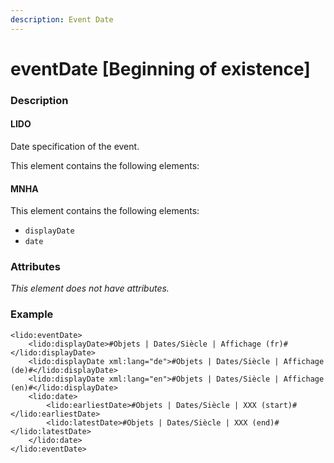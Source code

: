 ```yaml
---
description: Event Date
---
```


# eventDate \[Beginning of existence\]

### Description

#### LIDO

Date specification of the event.

This element contains the following elements:

#### MNHA

This element contains the following elements:

* `displayDate`
* `date`

### Attributes

_This element does not have attributes._

### Example

```markup
<lido:eventDate>
    <lido:displayDate>#Objets | Dates/Siècle | Affichage (fr)#</lido:displayDate>
    <lido:displayDate xml:lang="de">#Objets | Dates/Siècle | Affichage (de)#</lido:displayDate>
    <lido:displayDate xml:lang="en">#Objets | Dates/Siècle | Affichage (en)#</lido:displayDate>
    <lido:date>
        <lido:earliestDate>#Objets | Dates/Siècle | XXX (start)#</lido:earliestDate>
        <lido:latestDate>#Objets | Dates/Siècle | XXX (end)#</lido:latestDate>
    </lido:date>
</lido:eventDate>
```

